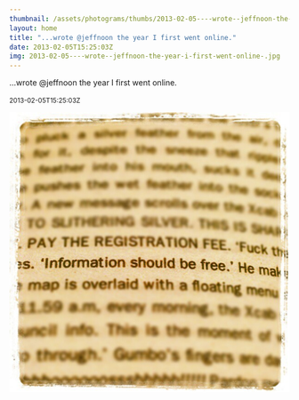 ```yaml
---
thumbnail: /assets/photograms/thumbs/2013-02-05----wrote--jeffnoon-the-year-i-first-went-online-.jpg
layout: home
title: "...wrote @jeffnoon the year I first went online."
date: 2013-02-05T15:25:03Z
img: 2013-02-05----wrote--jeffnoon-the-year-i-first-went-online-.jpg
---
```


...wrote @jeffnoon the year I first went online.

<small>2013-02-05T15:25:03Z</small>

![...wrote @jeffnoon the year I first went online.](/assets/photograms/original/2013-02-05----wrote--jeffnoon-the-year-i-first-went-online-.jpg)
